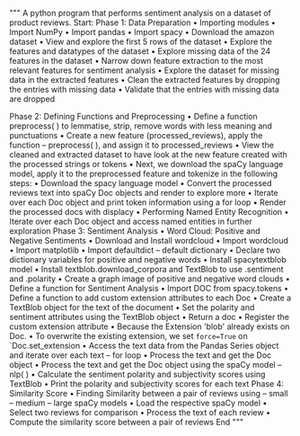 """
A python program that performs sentiment analysis on a dataset of product reviews.
Start:
Phase 1: Data Preparation
    •	Importing modules
        •	Import NumPy
        •	Import pandas
        •	Import spacy
    •	Download the amazon dataset
    •	View and explore the first 5 rows of the dataset
    •	Explore the features and datatypes of the dataset
    •	Explore missing data of the 24 features in the dataset
    •	Narrow down feature extraction to the most relevant features for sentiment analysis
    •	Explore the dataset for missing data in the extracted features
    •	Clean the extracted features by dropping the entries with missing data
    •	Validate that the entries with missing data are dropped

Phase 2: Defining Functions and Preprocessing
    •	Define a function preprocess( ) to lemmatise, strip, remove words with less meaning and punctuations
    •	Create a new feature (processed_reviews), apply the function – preprocess( ), and assign it to processed_reviews
    •	View the cleaned and extracted dataset to have look at the new feature created with the processed strings or tokens
    •	Next, we download the spaCy language model, apply it to the preprocessed feature and tokenize in the following steps:
        •	 Download the spacy language model
        •	 Convert the processed reviews text into spaCy Doc objects and render to explore more
        •	Iterate over each Doc object and print token information using a for loop
            •	Render the processed docs with displacy
        •	Performing Named Entity Recognition
            •	Iterate over each Doc object and access named entities in further exploration
 Phase 3: Sentiment Analysis
    •	Word Cloud: Positive and Negative Sentiments
        •	Download and Install wordcloud
        •	Import wordcloud
        •	Import matplotlib
        •	Import defaultdict – default dictionary
        •	Declare two dictionary variables for positive and negative words
        •	Install spacytextblob model
        •	Install textblob.download_corpora and  TextBlob to use .sentiment and .polarity
        •	Create a graph image of positive and negative word clouds
    •	Define a function for Sentiment Analysis
        •	Import DOC from spacy.tokens
        •	Define a function to add custom extension attributes to each Doc
        •	Create a TextBlob object for the text of the document
        •	Set the polarity and sentiment attributes using the TextBlob object
        •	Return a doc
    •	Register the custom extension attribute
    •	Because the Extension 'blob' already exists on Doc. 
    •	To overwrite the existing extension, we set `force=True` on `Doc.set_extension
    •	Access the text data from the Pandas Series object and iterate over each text –  for loop
        •	Process the text and get the Doc object
        •	Process the text and get the Doc object using the spaCy model – nlp( )
        •	Calculate the sentiment polarity and subjectivity scores using TextBlob
        •	Print the polarity and subjectivity scores for each text
Phase 4: Similarity Score
    •	Finding Similarity between a pair of reviews using – small – medium – large spaCy models
        •	Load the respective spaCy model
        •	Select two reviews for comparison
        •	Process the text of each review
        •	Compute the similarity score between a pair of reviews
End
"""
